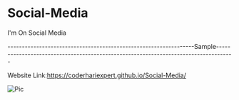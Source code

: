 # Social-Media
I'm On Social Media



-----------------------------------------------------------------Sample------------------------------------------------------------------------------------



Website Link:https://coderhariexpert.github.io/Social-Media/





![Pic](https://user-images.githubusercontent.com/96340194/177693718-46fbd27b-ae29-4f58-814f-b9fdf44a767a.png)

